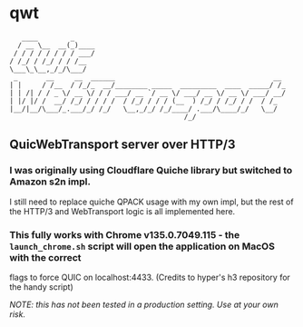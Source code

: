# qwt

```
   ____        _                                                    
  / __ \__  __(_)____                                               
 / / / / / / / / ___/                                               
/ /_/ / /_/ / / /__                                                 
\___\_\__,_/_/\___/                                                 
 _       __     __  ______                                       __ 
| |     / /__  / /_/_  __/________ _____  _________  ____  _____/ /_
| | /| / / _ \/ __ \/ / / ___/ __ `/ __ \/ ___/ __ \/ __ \/ ___/ __/
| |/ |/ /  __/ /_/ / / / /  / /_/ / / / (__  ) /_/ / /_/ / /  / /_  
|__/|__/\___/_.___/_/ /_/   \__,_/_/ /_/____/ .___/\____/_/   \__/  
                                           /_/                      
```

## QuicWebTransport server over HTTP/3

### I was originally using Cloudflare Quiche library but switched to Amazon s2n impl.
I still need to replace quiche QPACK usage with my own impl, but the rest of the HTTP/3 and WebTransport logic is all implemented here.

### This fully works with Chrome v135.0.7049.115 - the `launch_chrome.sh` script will open the application on MacOS with the correct
flags to force QUIC on localhost:4433. (Credits to hyper's h3 repository for the handy script)

*NOTE: this has not been tested in a production setting. Use at your own risk.*

